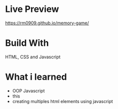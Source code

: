 # Live Preview
https://rm0909.github.io/memory-game/

# Build With
HTML, CSS and Javascript

# What i learned

- OOP Javascript
- this
- creating multiples html elements using javascript
